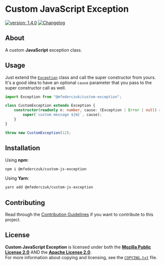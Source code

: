 <!--
  Copyright (c) 2023 Michael Federczuk
  SPDX-License-Identifier: CC-BY-SA-4.0
-->

# Custom JavaScript Exception #

[version_shield]: https://img.shields.io/badge/version-1.4.0-informational.svg
[release_page]: https://github.com/mfederczuk/custom-js-exception/releases/tag/v1.4.0 "Release v1.4.0"
[![version: 1.4.0][version_shield]][release_page]
[![Changelog](https://img.shields.io/badge/-Changelog-informational.svg)](CHANGELOG.md "Changelog")

## About ##

A custom **JavaScript** exception class.

## Usage ##

Just extend the [`Exception`](src/Exception.ts#L9) class and call the super constructor from yours.  
It's a good idea to have an optional `cause` parameter that you pass to the super constructor call as well.

```ts
import Exception from "@mfederczuk/custom-exception";

class CustomException extends Exception {
	constructor(readonly n: number, cause: (Exception | Error | null) = null) {
		super(`custom message ${n}`, cause);
	}
}

throw new CustomException(12);
```

## Installation ##

Using **npm**:

```sh
npm i @mfederczuk/custom-js-exception
```

Using **Yarn**:

```sh
yarn add @mfederczuk/custom-js-exception
```

## Contributing ##

Read through the [Contribution Guidelines](CONTRIBUTING.md) if you want to contribute to this project.

## License ##

**Custom JavaScript Exception** is licensed under both the [**Mozilla Public License 2.0**](LICENSES/MPL-2.0.txt) AND
the [**Apache License 2.0**](LICENSES/Apache-2.0.txt).  
For more information about copying and licensing, see the [`COPYING.txt`](COPYING.txt) file.
